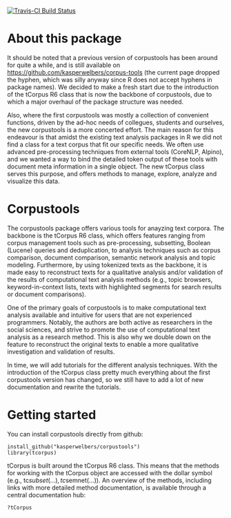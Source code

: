 [![Travis-CI Build Status](https://travis-ci.org/kasperwelbers/corpustools.svg?branch=master)](https://travis-ci.org/kasperwelbers/corpustools)

About this package
============

It should be noted that a previous version of corpustools has been around for quite a while, and is still available on https://github.com/kasperwelbers/corpus-tools (the current page dropped the hyphen, which was silly anyway since R does not accept hyphens in package names). We decided to make a fresh start due to the introduction of the tCorpus R6 class that is now the backbone of corpustools, due to which a major overhaul of the package structure was needed. 

Also, where the first corpustools was mostly a collection of convenient functions, driven by the ad-hoc needs of collegues, students and ourselves, the new corpustools is a more concerted effort. The main reason for this endeavour is that amidst the existing text analysis packages in R we did not find a class for a text corpus that fit our specific needs. We often use advanced pre-processing techniques from external tools (CoreNLP, Alpino), and we wanted a way to bind the detailed token output of these tools with document meta information in a single object. The new tCorpus class serves this purpose, and offers methods to manage, explore, analyze and visualize this data. 

Corpustools
============

The corpustools package offers various tools for anayzing text corpora. The backbone is the tCorpus R6 class, which offers features ranging from corpus management tools such as pre-processing, subsetting, Boolean (Lucene) queries and deduplication, to analysis techniques such as corpus comparison, document comparison, semantic network analysis and topic modeling. Furthermore, by using tokenized texts as the backbone, it is made easy to reconstruct texts for a qualitative analysis and/or validation of the results of computational text analysis methods (e.g., topic browsers, keyword-in-context lists, texts with highlighted segments for search results or document comparisons). 

One of the primary goals of corpustools is to make computational text analysis available and intuitive for users that are not experienced programmers. Notably, the authors are both active as researchers in the social sciences, and strive to promote the use of computational text analysis as a research method. This is also why we double down on the feature to reconstruct the original texts to enable a more qualitative investigation and validation of results. 

In time, we will add tutorials for the different analysis techniques. With the introduction of the tCorpus class pretty much everything about the first corpustools version has changed, so we still have to add a lot of new documentation and rewrite the tutorials.


Getting started
============

You can install corpustools directly from github:

```{r}
install_github("kasperwelbers/corpustools")
library(tcorpus)
```

tCorpus is built around the tCorpus R6 class. This means that the methods for working with the tCorpus object are accessed with the dollar symbol (e.g., tc$subset(...), tc$semnet(...)). An overview of the methods, including links with more detailed method documentation, is available through a central documentation hub:

```{r}
?tCorpus
```


